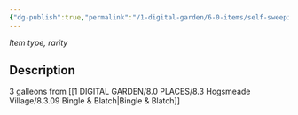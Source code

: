 ```yaml
---
{"dg-publish":true,"permalink":"/1-digital-garden/6-0-items/self-sweeping-broom/","tags":["#item","#magical"]}
---
```


*Item type, rarity*

## Description

3 galleons from [[1 DIGITAL GARDEN/8.0 PLACES/8.3 Hogsmeade Village/8.3.09 Bingle & Blatch\|Bingle & Blatch]]